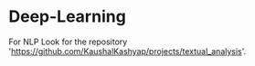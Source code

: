 # Deep-Learning
For NLP Look for the repository 'https://github.com/KaushalKashyap/projects/textual_analysis'.
